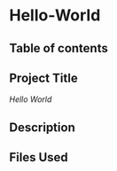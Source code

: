 # Hello-World
## Table of contents

## Project Title

*Hello World* 

## Description


## Files Used 
